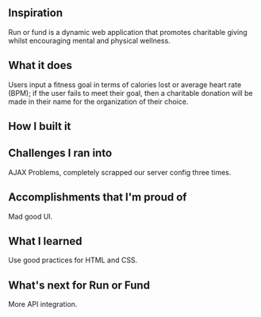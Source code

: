 ## Inspiration
Run or fund is a dynamic web application that promotes charitable giving whilst encouraging mental and physical wellness.  
## What it does 
Users input a fitness goal in terms of calories lost or average heart rate (BPM); if the user fails to meet their goal, then a charitable donation will be made in their name for the organization of their choice.
## How I built it

## Challenges I ran into
AJAX Problems, completely scrapped our server config three times.

## Accomplishments that I'm proud of
Mad good UI.

## What I learned
Use good practices for HTML and CSS. 

## What's next for Run or Fund
More API integration.
